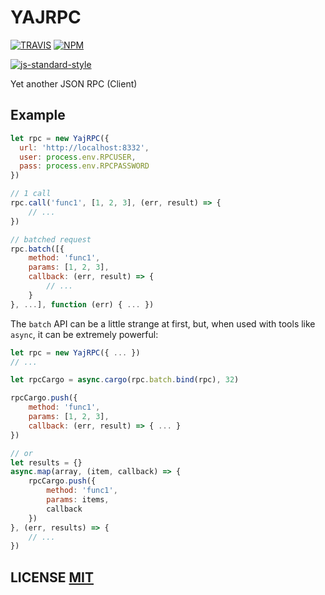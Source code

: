 # YAJRPC

[![TRAVIS](https://secure.travis-ci.org/dcousens/yajrpc.png)](http://travis-ci.org/dcousens/YAJRPC)
[![NPM](http://img.shields.io/npm/v/yajrpc.svg)](https://www.npmjs.org/package/YAJRPC)

[![js-standard-style](https://cdn.rawgit.com/feross/standard/master/badge.svg)](https://github.com/feross/standard)

Yet another JSON RPC (Client)


## Example

``` javascript
let rpc = new YajRPC({
  url: 'http://localhost:8332',
  user: process.env.RPCUSER,
  pass: process.env.RPCPASSWORD
})

// 1 call
rpc.call('func1', [1, 2, 3], (err, result) => {
	// ...
})

// batched request
rpc.batch([{
	method: 'func1',
	params: [1, 2, 3],
	callback: (err, result) => {
		// ...
	}
}, ...], function (err) { ... })
```

The `batch` API can be a little strange at first, but, when used with tools like `async`, it can be extremely powerful:

``` javascript
let rpc = new YajRPC({ ... })
// ...

let rpcCargo = async.cargo(rpc.batch.bind(rpc), 32)

rpcCargo.push({
	method: 'func1',
	params: [1, 2, 3],
	callback: (err, result) => { ... }
})

// or
let results = {}
async.map(array, (item, callback) => {
	rpcCargo.push({
		method: 'func1',
		params: items,
		callback
	})
}, (err, results) => {
	// ...
})
```

## LICENSE [MIT](LICENSE)
